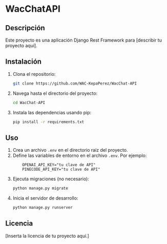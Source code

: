 # WacChatAPI

## Descripción
Este proyecto es una aplicación Django Rest Framework para [describir tu proyecto aquí].

## Instalación
1. Clona el repositorio:
    ```bash
    git clone https://github.com/WAC-KepaPerez/WacChat-API
    ```
2. Navega hasta el directorio del proyecto:
    ```bash
    cd WacChat-API
    ```
3. Instala las dependencias usando pip:
    ```bash
    pip install -r requirements.txt
    ```

## Uso
1. Crea un archivo `.env` en el directorio raíz del proyecto.
2. Define las variables de entorno en el archivo `.env`. Por ejemplo:
    ```plaintext
        OPENAI_API_KEY="tu clave de API"
        PINECODE_API_KEY="tu clave de API"
    ```
3. Ejecuta migraciones (no necesario):
    ```bash
    python manage.py migrate
    ```
4. Inicia el servidor de desarrollo:
    ```bash
    python manage.py runserver
    ```

## Licencia
[Inserta la licencia de tu proyecto aquí.]
